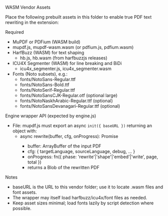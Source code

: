 WASM Vendor Assets

Place the following prebuilt assets in this folder to enable true PDF text rewriting in the extension:

Required
- MuPDF or PDFium (WASM build)
- mupdf.js, mupdf-wasm.wasm (or pdfium.js, pdfium.wasm)
- HarfBuzz (WASM) for text shaping
  - hb.js, hb.wasm (from harfbuzzjs releases)
- ICU4X Segmenter (WASM) for line breaking and BiDi
  - icu4x_segmenter.js, icu4x_segmenter.wasm
- Fonts (Noto subsets), e.g.:
  - fonts/NotoSans-Regular.ttf
  - fonts/NotoSans-Bold.ttf
  - fonts/NotoSerif-Regular.ttf
  - fonts/NotoSansCJK-Regular.otf (optional large)
  - fonts/NotoNaskhArabic-Regular.ttf (optional)
  - fonts/NotoSansDevanagari-Regular.ttf (optional)

Engine wrapper API (expected by engine.js)
- File: mupdf.js must export an async `init({ baseURL })` returning an object with:
  - async rewrite(buffer, cfg, onProgress): Promise<Blob>
    - buffer: ArrayBuffer of the input PDF
    - cfg: { targetLanguage, sourceLanguage, debug, ... }
    - onProgress: fn({ phase: 'rewrite'|'shape'|'embed'|'write', page, total })
    - returns a Blob of the rewritten PDF

Notes
- baseURL is the URL to this vendor folder; use it to locate .wasm files and font assets.
- The wrapper may itself load harfbuzz/icu4x/font files as needed.
- Keep asset sizes minimal; load fonts lazily by script detection where possible.
